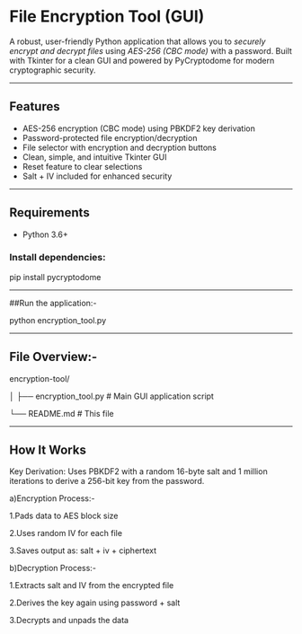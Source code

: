 # File Encryption Tool (GUI)

A robust, user-friendly Python application that allows you to *securely encrypt and decrypt files* using *AES-256 (CBC mode)* with a password. Built with Tkinter for a clean GUI and powered by PyCryptodome for modern cryptographic security.

---

## Features

- AES-256 encryption (CBC mode) using PBKDF2 key derivation
- Password-protected file encryption/decryption
- File selector with encryption and decryption buttons
- Clean, simple, and intuitive Tkinter GUI
- Reset feature to clear selections
- Salt + IV included for enhanced security

---

## Requirements

- Python 3.6+

### Install dependencies:

pip install pycryptodome

---

##Run the application:-

python encryption_tool.py

---

## File Overview:-

encryption-tool/

│
├── encryption_tool.py       # Main GUI application script

└── README.md                # This file

---

## How It Works
Key Derivation:
Uses PBKDF2 with a random 16-byte salt and 1 million iterations to derive a 256-bit key from the password.

a)Encryption Process:-

1.Pads data to AES block size

2.Uses random IV for each file

3.Saves output as: salt + iv + ciphertext

b)Decryption Process:-

1.Extracts salt and IV from the encrypted file

2.Derives the key again using password + salt

3.Decrypts and unpads the data
